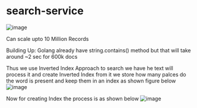 # search-service

![image](https://github.com/user-attachments/assets/05c2498c-ed77-42d8-b958-0bf383ef8ca2)

Can scale upto 10 Million Records

Building Up:
Golang already have string.contains() method but that will take around ~2 sec for 600k docs

Thus we use Inverted Index Approach to search 
we have he text will process it and create Inverted Index from it 
we store how many palces do the word is present and keep them in an index as shown figure below
![image](https://github.com/user-attachments/assets/9cdbb523-934d-47d7-ad18-9de33f29a908)

Now for creating Index the process is as shown below
![image](https://github.com/user-attachments/assets/6805648c-c059-46d6-95ec-f258023586f8)
